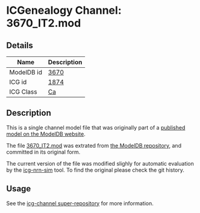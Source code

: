 # ICGenealogy Channel: 3670\_IT2.mod

## Details

Name | Description
---- | -----------
ModelDB id | [3670](http://senselab.med.yale.edu/ModelDB/ShowModel.cshtml?model=3670)
ICG id | [1874](http://icg.neurotheory.ox.ac.uk/channels/3/1874)
ICG Class | [Ca](http://icg.neurotheory.ox.ac.uk/channels/3)

## Description

This is a single channel model file that was originally part of a [published model on the ModelDB website](http://senselab.med.yale.edu/mModelDB/ShowModel.cshtml?model=3670).


The file [3670\_IT2.mod](3670_IT2.mod) was extrated from [the ModelDB repository](http://senselab.med.yale.edu/ModelDB/ShowModel.cshtml?model=3670), and committed in its original form.

The current version of the file was modified slighly for automatic evaluation by the [icg-nrn-sim](https://github.com/icgenealogy/icg-nrn-sim) tool. To find the original please check the git history.


## Usage

See the [icg-channel super-repository](https://github.com/icgenealogy/icg-channels) for more information.